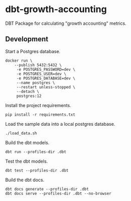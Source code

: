 # dbt-growth-accounting

DBT Package for calculating "growth accounting" metrics.

## Development

Start a Postgres database.

```
docker run \
    --publish 5432:5432 \
     -e POSTGRES_PASSWORD=dev \
     -e POSTGRES_USER=dev \
     -e POSTGRES_DATABASE=dev \
     --name postgres \
     --restart unless-stopped \
     --detach \
     postgres:12
```

Install the project requirements.

```
pip install -r requirements.txt
```

Load the sample data into a local postgres database.

```
./load_data.sh
```

Build the dbt models.

```
dbt run --profiles-dir .dbt
```

Test the dbt models.

```
dbt test --profiles-dir .dbt
```

Build the dbt docs.

```
dbt docs generate --profiles-dir .dbt
dbt docs serve --profiles-dir .dbt --no-browser
```